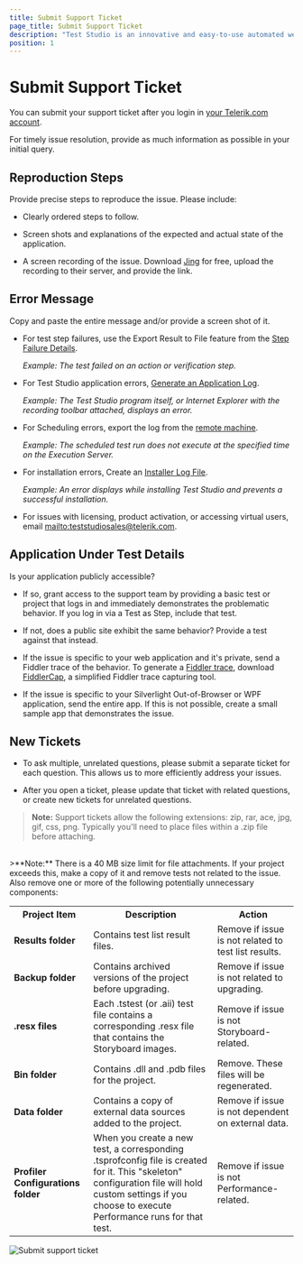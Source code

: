 ```yaml
---
title: Submit Support Ticket
page_title: Submit Support Ticket
description: "Test Studio is an innovative and easy-to-use automated web, WPF and load testing solution. Test Studio tests support essential technologies like ASP.NET AJAX, Silverlight, PHP and MVC. HTML5, Testing framework, functional testing, performance testing, load testing, exploratory testing, manual testing."
position: 1
---
```

# Submit Support Ticket #

You can submit your support ticket after you login in <a href="https://www.telerik.com/account/support-tickets" target="_blank">your Telerik.com account</a>.

For timely issue resolution, provide as much information as possible in your initial query.

## Reproduction Steps ##

Provide precise steps to reproduce the issue. Please include:

* Clearly ordered steps to follow.

* Screen shots and explanations of the expected and actual state of the application.

* A screen recording of the issue. Download <a href="http://www.techsmith.com/jing.html" target="_blank">Jing</a> for free, upload the recording to their server, and provide the link.

## Error Message ##

Copy and paste the entire message and/or provide a screen shot of it.

* For test step failures, use the Export Result to File feature from the <a href="/getting-started/test-results/step-failure-details" target="_blank">Step Failure Details</a>.

	 *Example: The test failed on an action or verification step.*

* For Test Studio application errors, <a href="/knowledge-base/best-practices-kb/generate-application-log" target="_blank">Generate an Application Log</a>.
	
	*Example: The Test Studio program itself, or Internet Explorer with the recording toolbar attached, displays an error.*

* For Scheduling errors, export the log from the <a href="/features/scheduling-test-runs/view-execution-status" target="_blank">remote machine</a>.

	*Example: The scheduled test run does not execute at the specified time on the Execution Server.*

* For installation errors, Create an <a href="/troubleshooting-guide/installation-problems-tg/create-installer-log-file" target="_blank">Installer Log File</a>.

	*Example: An error displays while installing Test Studio and prevents a successful installation.*

* For issues with licensing, product activation, or accessing virtual users, email <mailto:teststudiosales@telerik.com>.

## Application Under Test Details ##

Is your application publicly accessible?

* If so, grant access to the support team by providing a basic test or project that logs in and immediately demonstrates the problematic behavior. If you log in via a Test as Step, include that test.

* If not, does a public site exhibit the same behavior? Provide a test against that instead.

* If the issue is specific to your web application and it's private, send a Fiddler trace of the behavior. To generate a <a href="http://www.telerik.com/fiddler" target="_blank">Fiddler trace</a>, download <a href="http://www.telerik.com/fiddler/fiddlercap" target="_blank">FiddlerCap</a>, a simplified Fiddler trace capturing tool.

* If the issue is specific to your Silverlight Out-of-Browser or WPF application, send the entire app. If this is not possible, create a small sample app that demonstrates the issue.

## New Tickets ##

* To ask multiple, unrelated questions, please submit a separate ticket for each question. This allows us to more efficiently address your issues.

* After you open a ticket, please update that ticket with related questions, or create new tickets for unrelated questions.

>**Note:** Support tickets allow the following extensions: zip, rar, ace, jpg, gif, css, png. Typically you'll need to place files within a .zip file before attaching.
<br>
>**Note:** There is a 40 MB size limit for file attachments. If your project exceeds this, make a copy of it and remove tests not related to the issue. Also remove one or more of the following potentially unnecessary components:

<table class="docs">
<tr>
	<th>Project Item</th><th>Description</th><th>Action</th>
</tr>
<tr>
	<td><b>Results folder</b></td>
	<td>Contains test list result files.</td>
	<td>Remove if issue is not related to test list results.</td>
</tr>
<tr>
	<td><b>Backup folder</b></td>
	<td>Contains archived versions of the project before upgrading.</td>
	<td>Remove if issue is not related to upgrading.</td>
</tr>
<tr>
	<td><b>.resx files </b></td>
	<td>Each .tstest (or .aii) test file contains a corresponding .resx file that contains the Storyboard images.</td>
	<td>Remove if issue is not Storyboard-related.</td>
</tr>
<tr>
	<td><b>Bin folder</b></td>
	<td>Contains .dll and .pdb files for the project.</td>
	<td>Remove. These files will be regenerated.</td>
</tr>
<tr>
	<td><b>Data folder</b></td>
	<td>Contains a copy of external data sources added to the project.</td>
	<td>Remove if issue is not dependent on external data.</td>
</tr>
<tr>
	<td><b>Profiler Configurations folder</b></td>
	<td>When you create a new test, a corresponding .tsprofconfig file is created for it. This "skeleton" configuration file will hold custom settings if you choose to execute Performance runs for that test.</td>
	<td>Remove if issue is not Performance-related.</td>
</tr>
</table>

![Submit support ticket][1]

[1]: /img/knowledge-base/best-practices-kb/submit-support-ticket/fig1.png